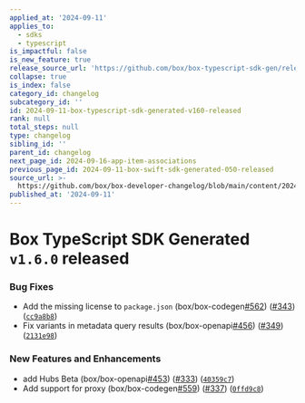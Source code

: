 ```yaml
---
applied_at: '2024-09-11'
applies_to:
  - sdks
  - typescript
is_impactful: false
is_new_feature: true
release_source_url: 'https://github.com/box/box-typescript-sdk-gen/releases/tag/v1.6.0'
collapse: true
is_index: false
category_id: changelog
subcategory_id: ''
id: 2024-09-11-box-typescript-sdk-generated-v160-released
rank: null
total_steps: null
type: changelog
sibling_id: ''
parent_id: changelog
next_page_id: 2024-09-16-app-item-associations
previous_page_id: 2024-09-11-box-swift-sdk-generated-050-released
source_url: >-
  https://github.com/box/box-developer-changelog/blob/main/content/2024/09-11-box-typescript-sdk-generated-v160-released.md
published_at: '2024-09-11'
---
```

# Box TypeScript SDK Generated `v1.6.0` released

### Bug Fixes

* Add the missing license to `package.json` (box/box-codegen[#562][1]) ([#343][2]) ([`cc9a8b8`][3])
* Fix variants in metadata query results (box/box-openapi[#456][4]) ([#349][5]) ([`2131e98`][6])

### New Features and Enhancements

* add Hubs Beta (box/box-openapi[#453][7]) ([#333][8]) ([`40359c7`][9])
* Add support for proxy (box/box-codegen[#559][10]) ([#337][11]) ([`0ffd9c8`][12])

[1]: https://github.com/box/box-typescript-sdk-gen/issues/562

[2]: https://github.com/box/box-typescript-sdk-gen/issues/343

[3]: https://github.com/box/box-typescript-sdk-gen/commit/cc9a8b8ac628e348d32176f8ba69add649c555bd

[4]: https://github.com/box/box-typescript-sdk-gen/issues/456

[5]: https://github.com/box/box-typescript-sdk-gen/issues/349

[6]: https://github.com/box/box-typescript-sdk-gen/commit/2131e98ff5530c7440ff50ec0da46cc317d0a4ae

[7]: https://github.com/box/box-typescript-sdk-gen/issues/453

[8]: https://github.com/box/box-typescript-sdk-gen/issues/333

[9]: https://github.com/box/box-typescript-sdk-gen/commit/40359c71aa25ecfe7ec53bfa19de62b9d83d4ace

[10]: https://github.com/box/box-typescript-sdk-gen/issues/559

[11]: https://github.com/box/box-typescript-sdk-gen/issues/337

[12]: https://github.com/box/box-typescript-sdk-gen/commit/0ffd9c8095d1aa742144146383ae94f1f4526af0